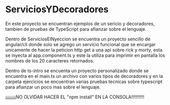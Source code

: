 # ServiciosYDecoradores
En este proyecto se encuentran ejemplos de un sericio y decoradores, tambien de pruebas de TypeScript para afianzar sobre el lenguaje.

Dentro de ServiciosEINyeccion se encuentra un proyecto sencillo de angular/cli donde solo se agrego un servicio funcional que se encargar unicamente de hacer la peticion http get a una api sobre rick y morty, esta se inyecta al app.component.ts y este la utiliza para imprimir en pantalla los nombres de los 20 caracteres retornados.

Dentro de ts-intro se encuenta un proyecto personalizado donde se encuentra en el main.ts un archivo con varios tipos de decoradores y en la carpeta ejercicios se encuentran varias pruebas tecnicas sobre typescript para afianzar un poco mas sobre el lenguaje.

¡¡¡¡¡¡¡¡NO OLVIDAR HACER EL "npm install" EN LA CONSOLA!!!!!!!!!!
